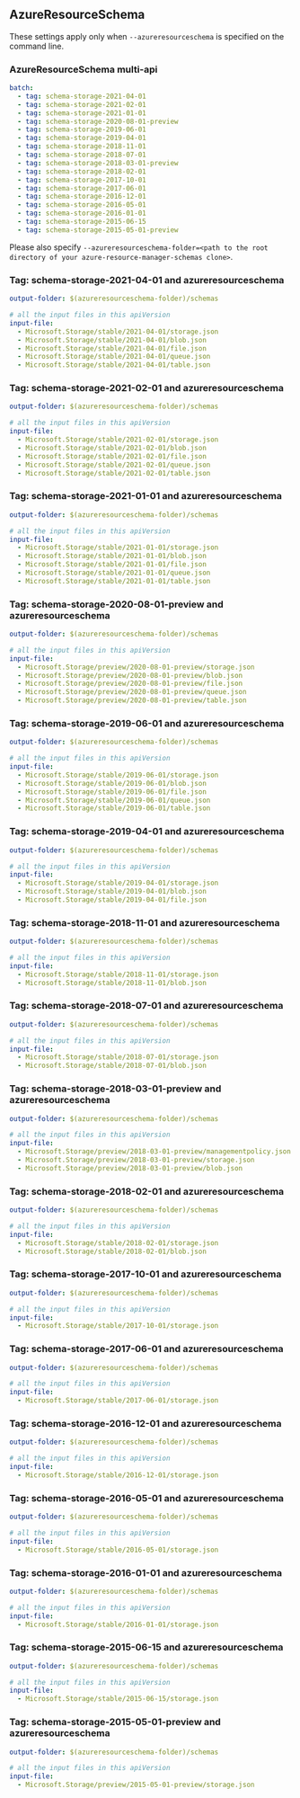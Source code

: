 ## AzureResourceSchema

These settings apply only when `--azureresourceschema` is specified on the command line.

### AzureResourceSchema multi-api

``` yaml $(azureresourceschema) && $(multiapi)
batch:
  - tag: schema-storage-2021-04-01
  - tag: schema-storage-2021-02-01
  - tag: schema-storage-2021-01-01
  - tag: schema-storage-2020-08-01-preview
  - tag: schema-storage-2019-06-01
  - tag: schema-storage-2019-04-01
  - tag: schema-storage-2018-11-01
  - tag: schema-storage-2018-07-01
  - tag: schema-storage-2018-03-01-preview
  - tag: schema-storage-2018-02-01
  - tag: schema-storage-2017-10-01
  - tag: schema-storage-2017-06-01
  - tag: schema-storage-2016-12-01
  - tag: schema-storage-2016-05-01
  - tag: schema-storage-2016-01-01
  - tag: schema-storage-2015-06-15
  - tag: schema-storage-2015-05-01-preview

```

Please also specify `--azureresourceschema-folder=<path to the root directory of your azure-resource-manager-schemas clone>`.

### Tag: schema-storage-2021-04-01 and azureresourceschema

``` yaml $(tag) == 'schema-storage-2021-04-01' && $(azureresourceschema)
output-folder: $(azureresourceschema-folder)/schemas

# all the input files in this apiVersion
input-file:
  - Microsoft.Storage/stable/2021-04-01/storage.json
  - Microsoft.Storage/stable/2021-04-01/blob.json
  - Microsoft.Storage/stable/2021-04-01/file.json
  - Microsoft.Storage/stable/2021-04-01/queue.json
  - Microsoft.Storage/stable/2021-04-01/table.json

```

### Tag: schema-storage-2021-02-01 and azureresourceschema

``` yaml $(tag) == 'schema-storage-2021-02-01' && $(azureresourceschema)
output-folder: $(azureresourceschema-folder)/schemas

# all the input files in this apiVersion
input-file:
  - Microsoft.Storage/stable/2021-02-01/storage.json
  - Microsoft.Storage/stable/2021-02-01/blob.json
  - Microsoft.Storage/stable/2021-02-01/file.json
  - Microsoft.Storage/stable/2021-02-01/queue.json
  - Microsoft.Storage/stable/2021-02-01/table.json

```

### Tag: schema-storage-2021-01-01 and azureresourceschema

``` yaml $(tag) == 'schema-storage-2021-01-01' && $(azureresourceschema)
output-folder: $(azureresourceschema-folder)/schemas

# all the input files in this apiVersion
input-file:
  - Microsoft.Storage/stable/2021-01-01/storage.json
  - Microsoft.Storage/stable/2021-01-01/blob.json
  - Microsoft.Storage/stable/2021-01-01/file.json
  - Microsoft.Storage/stable/2021-01-01/queue.json
  - Microsoft.Storage/stable/2021-01-01/table.json

```

### Tag: schema-storage-2020-08-01-preview and azureresourceschema

``` yaml $(tag) == 'schema-storage-2020-08-01-preview' && $(azureresourceschema)
output-folder: $(azureresourceschema-folder)/schemas

# all the input files in this apiVersion
input-file:
  - Microsoft.Storage/preview/2020-08-01-preview/storage.json
  - Microsoft.Storage/preview/2020-08-01-preview/blob.json
  - Microsoft.Storage/preview/2020-08-01-preview/file.json
  - Microsoft.Storage/preview/2020-08-01-preview/queue.json
  - Microsoft.Storage/preview/2020-08-01-preview/table.json

```

### Tag: schema-storage-2019-06-01 and azureresourceschema

``` yaml $(tag) == 'schema-storage-2019-06-01' && $(azureresourceschema)
output-folder: $(azureresourceschema-folder)/schemas

# all the input files in this apiVersion
input-file:
  - Microsoft.Storage/stable/2019-06-01/storage.json
  - Microsoft.Storage/stable/2019-06-01/blob.json
  - Microsoft.Storage/stable/2019-06-01/file.json
  - Microsoft.Storage/stable/2019-06-01/queue.json
  - Microsoft.Storage/stable/2019-06-01/table.json

```

### Tag: schema-storage-2019-04-01 and azureresourceschema

``` yaml $(tag) == 'schema-storage-2019-04-01' && $(azureresourceschema)
output-folder: $(azureresourceschema-folder)/schemas

# all the input files in this apiVersion
input-file:
  - Microsoft.Storage/stable/2019-04-01/storage.json
  - Microsoft.Storage/stable/2019-04-01/blob.json
  - Microsoft.Storage/stable/2019-04-01/file.json

```

### Tag: schema-storage-2018-11-01 and azureresourceschema

``` yaml $(tag) == 'schema-storage-2018-11-01' && $(azureresourceschema)
output-folder: $(azureresourceschema-folder)/schemas

# all the input files in this apiVersion
input-file:
  - Microsoft.Storage/stable/2018-11-01/storage.json
  - Microsoft.Storage/stable/2018-11-01/blob.json

```

### Tag: schema-storage-2018-07-01 and azureresourceschema

``` yaml $(tag) == 'schema-storage-2018-07-01' && $(azureresourceschema)
output-folder: $(azureresourceschema-folder)/schemas

# all the input files in this apiVersion
input-file:
  - Microsoft.Storage/stable/2018-07-01/storage.json
  - Microsoft.Storage/stable/2018-07-01/blob.json

```

### Tag: schema-storage-2018-03-01-preview and azureresourceschema

``` yaml $(tag) == 'schema-storage-2018-03-01-preview' && $(azureresourceschema)
output-folder: $(azureresourceschema-folder)/schemas

# all the input files in this apiVersion
input-file:
  - Microsoft.Storage/preview/2018-03-01-preview/managementpolicy.json
  - Microsoft.Storage/preview/2018-03-01-preview/storage.json
  - Microsoft.Storage/preview/2018-03-01-preview/blob.json

```

### Tag: schema-storage-2018-02-01 and azureresourceschema

``` yaml $(tag) == 'schema-storage-2018-02-01' && $(azureresourceschema)
output-folder: $(azureresourceschema-folder)/schemas

# all the input files in this apiVersion
input-file:
  - Microsoft.Storage/stable/2018-02-01/storage.json
  - Microsoft.Storage/stable/2018-02-01/blob.json

```

### Tag: schema-storage-2017-10-01 and azureresourceschema

``` yaml $(tag) == 'schema-storage-2017-10-01' && $(azureresourceschema)
output-folder: $(azureresourceschema-folder)/schemas

# all the input files in this apiVersion
input-file:
  - Microsoft.Storage/stable/2017-10-01/storage.json

```

### Tag: schema-storage-2017-06-01 and azureresourceschema

``` yaml $(tag) == 'schema-storage-2017-06-01' && $(azureresourceschema)
output-folder: $(azureresourceschema-folder)/schemas

# all the input files in this apiVersion
input-file:
  - Microsoft.Storage/stable/2017-06-01/storage.json

```

### Tag: schema-storage-2016-12-01 and azureresourceschema

``` yaml $(tag) == 'schema-storage-2016-12-01' && $(azureresourceschema)
output-folder: $(azureresourceschema-folder)/schemas

# all the input files in this apiVersion
input-file:
  - Microsoft.Storage/stable/2016-12-01/storage.json

```

### Tag: schema-storage-2016-05-01 and azureresourceschema

``` yaml $(tag) == 'schema-storage-2016-05-01' && $(azureresourceschema)
output-folder: $(azureresourceschema-folder)/schemas

# all the input files in this apiVersion
input-file:
  - Microsoft.Storage/stable/2016-05-01/storage.json

```

### Tag: schema-storage-2016-01-01 and azureresourceschema

``` yaml $(tag) == 'schema-storage-2016-01-01' && $(azureresourceschema)
output-folder: $(azureresourceschema-folder)/schemas

# all the input files in this apiVersion
input-file:
  - Microsoft.Storage/stable/2016-01-01/storage.json

```

### Tag: schema-storage-2015-06-15 and azureresourceschema

``` yaml $(tag) == 'schema-storage-2015-06-15' && $(azureresourceschema)
output-folder: $(azureresourceschema-folder)/schemas

# all the input files in this apiVersion
input-file:
  - Microsoft.Storage/stable/2015-06-15/storage.json

```

### Tag: schema-storage-2015-05-01-preview and azureresourceschema

``` yaml $(tag) == 'schema-storage-2015-05-01-preview' && $(azureresourceschema)
output-folder: $(azureresourceschema-folder)/schemas

# all the input files in this apiVersion
input-file:
  - Microsoft.Storage/preview/2015-05-01-preview/storage.json

```
